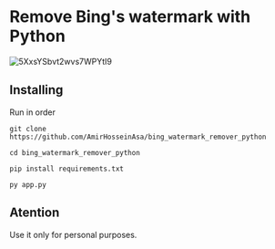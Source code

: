 # Remove Bing's watermark with Python
![5XxsYSbvt2wvs7WPYtI9](https://github.com/AmirHosseinAsa/bing_watermark_remover_python/assets/92585902/0db71872-c2cf-440e-94fb-ba176456a113)

## Installing
Run in order 

````
git clone https://github.com/AmirHosseinAsa/bing_watermark_remover_python

cd bing_watermark_remover_python

pip install requirements.txt

py app.py
````

## Atention
Use it only for personal purposes.

